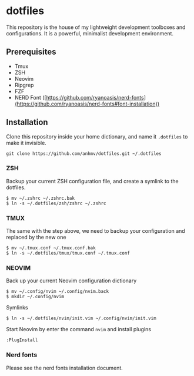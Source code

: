 # dotfiles

This repository is the house of my lightweight development toolboxes and configurations. It is a powerful, minimalist development environment.

## Prerequisites

- Tmux
- ZSH
- Neovim
- Ripgrep
- FZF
- NERD Font ([https://github.com/ryanoasis/nerd-fonts](https://github.com/ryanoasis/nerd-fonts#font-installation))

## Installation

Clone this repository inside your home dictionary, and name it `.dotfiles` to make it invisible.

    git clone https://github.com/anhmv/dotfiles.git ~/.dotfiles

### ZSH

Backup your current ZSH configuration file, and create a symlink to the dotfiles.

    $ mv ~/.zshrc ~/.zshrc.bak
    $ ln -s ~/.dotfiles/zsh/zshrc ~/.zshrc

### TMUX

The same with the step above, we need to backup your configuration and replaced by the new one

    $ mv ~/.tmux.conf ~/.tmux.conf.bak
    $ ln -s ~/.dotfiles/tmux/tmux.conf ~/.tmux.conf

### NEOVIM

Back up your current Neovim configuration dictionary

    $ mv ~/.config/nvim ~/.config/nvim.back
    $ mkdir ~/.config/nvim

Symlinks

    $ ln -s ~/.dotfiles/nvim/init.vim ~/.config/nvim/init.vim

Start Neovim by enter the command `nvim` and install plugins

    :PlugInstall

### Nerd fonts

Please see the nerd fonts installation document.
